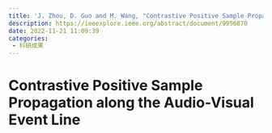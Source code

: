 ```yaml
---
title: 'J. Zhou, D. Guo and M. Wang, "Contrastive Positive Sample Propagation Along the Audio-Visual Event Line," in IEEE Transactions on Pattern Analysis and Machine Intelligence, vol. 45, no. 6, pp. 7239-7257, 1 June 2023, doi: 10.1109/TPAMI.2022.3223688.'
description: https://ieeexplore.ieee.org/abstract/document/9956870
date: 2022-11-21 11:09:39
categories:
 - 科研成果
---
```

# Contrastive Positive Sample Propagation along the Audio-Visual Event Line